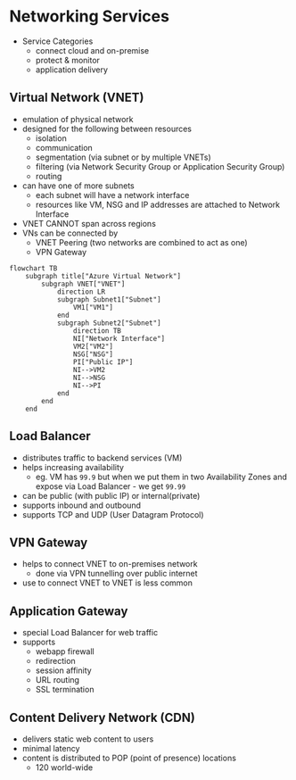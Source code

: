 # Networking Services

* Service Categories
  * connect cloud and on-premise
  * protect & monitor
  * application delivery

## Virtual Network (VNET)

* emulation of physical network
* designed for the following between resources
  * isolation
  * communication
  * segmentation (via subnet or by multiple VNETs)
  * filtering (via Network Security Group or Application Security Group)
  * routing
* can have one of more subnets
  * each subnet will have a network interface
  * resources like VM, NSG and IP addresses are attached to Network Interface
* VNET CANNOT span across regions
* VNs can be connected by
  * VNET Peering (two networks are combined to act as one)
  * VPN Gateway

```mermaid
flowchart TB
    subgraph title["Azure Virtual Network"]
        subgraph VNET["VNET"]
            direction LR
            subgraph Subnet1["Subnet"]
                VM1["VM1"]
            end
            subgraph Subnet2["Subnet"]
                direction TB
                NI["Network Interface"]
                VM2["VM2"]
                NSG["NSG"]
                PI["Public IP"]
                NI-->VM2
                NI-->NSG
                NI-->PI
            end
        end
    end

```

## Load Balancer

* distributes traffic to backend services (VM)
* helps increasing availability
  * eg. VM has `99.9` but when we put them in two Availability Zones and expose via Load Balancer - we get `99.99`
* can be public (with public IP) or internal(private)
* supports inbound and outbound
* supports TCP and UDP (User Datagram Protocol)

## VPN Gateway

* helps to connect VNET to on-premises network
  * done via VPN tunnelling over public internet
* use to connect VNET to VNET is less common

## Application Gateway

* special Load Balancer for web traffic
* supports
  * webapp firewall
  * redirection
  * session affinity
  * URL routing
  * SSL termination

## Content Delivery Network (CDN)

* delivers static web content to users
* minimal latency
* content is distributed to POP (point of presence) locations
  * 120 world-wide